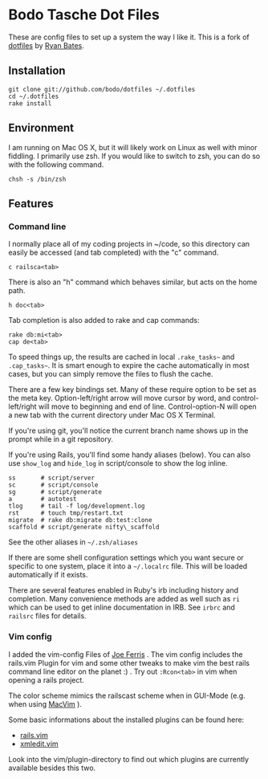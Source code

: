 # Bodo Tasche Dot Files #

These are config files to set up a system the way I like it. This is a fork 
of [dotfiles](http://github.com/ryanb/dotfiles) by [Ryan Bates](http://railscasts.com/).

## Installation ##

    git clone git://github.com/bodo/dotfiles ~/.dotfiles
    cd ~/.dotfiles
    rake install

## Environment ##

I am running on Mac OS X, but it will likely work on Linux as well with 
minor fiddling. I primarily use zsh. If you would like to switch to zsh, 
you can do so with the following command.

    chsh -s /bin/zsh

## Features ##

### Command line ##

I normally place all of my coding projects in ~/code, so this directory 
can easily be accessed (and tab completed) with the "c" command.

    c railsca<tab>

There is also an "h" command which behaves similar, but acts on the 
home path.

    h doc<tab>

Tab completion is also added to rake and cap commands:

    rake db:mi<tab>
    cap de<tab>

To speed things up, the results are cached in local `.rake_tasks~` and 
`.cap_tasks~`. It is smart enough to expire the cache automatically in 
most cases, but you can simply remove the files to flush the cache.

There are a few key bindings set. Many of these require option to be
set as the meta key. Option-left/right arrow will move cursor by word, 
and control-left/right will move to beginning and end of line. 
Control-option-N will open a new tab with the current directory under
Mac OS X Terminal.

If you're using git, you'll notice the current branch name shows up in
the prompt while in a git repository.

If you're using Rails, you'll find some handy aliases (below). You can 
also use `show_log` and `hide_log` in script/console to show the log inline.
  
    ss       # script/server
    sc       # script/console
    sg       # script/generate
    a        # autotest
    tlog     # tail -f log/development.log
    rst      # touch tmp/restart.txt
    migrate  # rake db:migrate db:test:clone
    scaffold # script/generate nifty\_scaffold

See the other aliases in `~/.zsh/aliases`

If there are some shell configuration settings which you want secure or 
specific to one system, place it into a `~/.localrc` file. This will be 
loaded automatically if it exists.

There are several features enabled in Ruby's irb including history and 
completion. Many convenience methods are added as well 
such as `ri` which can be used to get inline documentation in IRB. 
See `irbrc` and `railsrc` files for details.

### Vim config ###

I added the vim-config Files of [Joe Ferris](http://github.com/jferris/config_files) . 
The vim config includes the rails.vim Plugin for vim and some other tweaks to make
vim the best rails command line editor on the planet :) . Try out `:Rcon<tab>` in vim when
opening a rails project.

The color scheme mimics the railscast scheme when in GUI-Mode (e.g. when using 
[MacVim](http://code.google.com/p/macvim/) ).

Some basic informations about the installed plugins can be found here:

* [rails.vim](http://rails.vim.tpope.net/)
* [xmledit.vim](http://www.vim.org/scripts/script.php?script_id=301)

Look into the vim/plugin-directory to find out which plugins are currently available 
besides this two.
